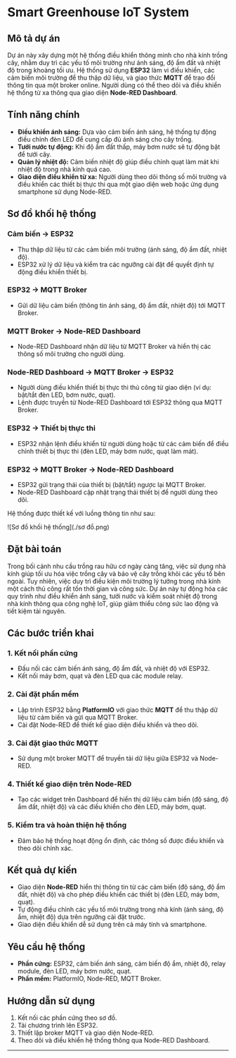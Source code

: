 # Smart Greenhouse IoT System

## Mô tả dự án
Dự án này xây dựng một hệ thống điều khiển thông minh cho nhà kính trồng cây, nhằm duy trì các yếu tố môi trường như ánh sáng, độ ẩm đất và nhiệt độ trong khoảng tối ưu. Hệ thống sử dụng **ESP32** làm vi điều khiển, các cảm biến môi trường để thu thập dữ liệu, và giao thức **MQTT** để trao đổi thông tin qua một broker online. Người dùng có thể theo dõi và điều khiển hệ thống từ xa thông qua giao diện **Node-RED Dashboard**.

## Tính năng chính
- **Điều khiển ánh sáng:** Dựa vào cảm biến ánh sáng, hệ thống tự động điều chỉnh đèn LED để cung cấp đủ ánh sáng cho cây trồng.
- **Tưới nước tự động:** Khi độ ẩm đất thấp, máy bơm nước sẽ tự động bật để tưới cây.
- **Quản lý nhiệt độ:** Cảm biến nhiệt độ giúp điều chỉnh quạt làm mát khi nhiệt độ trong nhà kính quá cao.
- **Giao diện điều khiển từ xa:** Người dùng theo dõi thông số môi trường và điều khiển các thiết bị thực thi qua một giao diện web hoặc ứng dụng smartphone sử dụng Node-RED.

## Sơ đồ khối hệ thống
### Cảm biến → ESP32
- Thu thập dữ liệu từ các cảm biến môi trường (ánh sáng, độ ẩm đất, nhiệt độ).
- ESP32 xử lý dữ liệu và kiểm tra các ngưỡng cài đặt để quyết định tự động điều khiển thiết bị.

### ESP32 → MQTT Broker
- Gửi dữ liệu cảm biến (thông tin ánh sáng, độ ẩm đất, nhiệt độ) tới MQTT Broker.

### MQTT Broker → Node-RED Dashboard
- Node-RED Dashboard nhận dữ liệu từ MQTT Broker và hiển thị các thông số môi trường cho người dùng.

### Node-RED Dashboard → MQTT Broker → ESP32
- Người dùng điều khiển thiết bị thực thi thủ công từ giao diện (ví dụ: bật/tắt đèn LED, bơm nước, quạt).
- Lệnh được truyền từ Node-RED Dashboard tới ESP32 thông qua MQTT Broker.

### ESP32 → Thiết bị thực thi
- ESP32 nhận lệnh điều khiển từ người dùng hoặc từ các cảm biến để điều chỉnh thiết bị thực thi (đèn LED, máy bơm nước, quạt làm mát).

### ESP32 → MQTT Broker → Node-RED Dashboard
- ESP32 gửi trạng thái của thiết bị (bật/tắt) ngược lại MQTT Broker.
- Node-RED Dashboard cập nhật trạng thái thiết bị để người dùng theo dõi.

Hệ thống được thiết kế với luồng thông tin như sau:

![Sơ đồ khối hệ thống](./sơ đồ.png)

## Đặt bài toán
Trong bối cảnh nhu cầu trồng rau hữu cơ ngày càng tăng, việc sử dụng nhà kính giúp tối ưu hóa việc trồng cây và bảo vệ cây trồng khỏi các yếu tố bên ngoài. Tuy nhiên, việc duy trì điều kiện môi trường lý tưởng trong nhà kính một cách thủ công rất tốn thời gian và công sức. Dự án này tự động hóa các quy trình như điều khiển ánh sáng, tưới nước và kiểm soát nhiệt độ trong nhà kính thông qua công nghệ IoT, giúp giảm thiểu công sức lao động và tiết kiệm tài nguyên.

## Các bước triển khai

### 1. Kết nối phần cứng
- Đấu nối các cảm biến ánh sáng, độ ẩm đất, và nhiệt độ với ESP32.
- Kết nối máy bơm, quạt và đèn LED qua các module relay.

### 2. Cài đặt phần mềm
- Lập trình ESP32 bằng **PlatformIO** với giao thức **MQTT** để thu thập dữ liệu từ cảm biến và gửi qua MQTT Broker.
- Cài đặt Node-RED để thiết kế giao diện điều khiển và theo dõi.

### 3. Cài đặt giao thức MQTT
- Sử dụng một broker MQTT để truyền tải dữ liệu giữa ESP32 và Node-RED.

### 4. Thiết kế giao diện trên Node-RED
- Tạo các widget trên Dashboard để hiển thị dữ liệu cảm biến (độ sáng, độ ẩm đất, nhiệt độ) và các điều khiển cho đèn LED, máy bơm, quạt.

### 5. Kiểm tra và hoàn thiện hệ thống
- Đảm bảo hệ thống hoạt động ổn định, các thông số được điều khiển và theo dõi chính xác.

## Kết quả dự kiến
- Giao diện **Node-RED** hiển thị thông tin từ các cảm biến (độ sáng, độ ẩm đất, nhiệt độ) và cho phép điều khiển các thiết bị (đèn LED, máy bơm, quạt).
- Tự động điều chỉnh các yếu tố môi trường trong nhà kính (ánh sáng, độ ẩm, nhiệt độ) dựa trên ngưỡng cài đặt trước.
- Giao diện điều khiển dễ sử dụng trên cả máy tính và smartphone.

## Yêu cầu hệ thống
- **Phần cứng:** ESP32, cảm biến ánh sáng, cảm biến độ ẩm, nhiệt độ, relay module, đèn LED, máy bơm nước, quạt.
- **Phần mềm:** PlatformIO, Node-RED, MQTT Broker.

## Hướng dẫn sử dụng
1. Kết nối các phần cứng theo sơ đồ.
2. Tải chương trình lên ESP32.
3. Thiết lập broker MQTT và giao diện Node-RED.
4. Theo dõi và điều khiển hệ thống thông qua Node-RED Dashboard.

---
